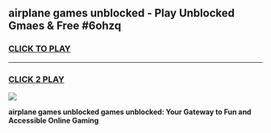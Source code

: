 
## airplane games unblocked - Play Unblocked Gmaes & Free #6ohzq
<h3>
<a href="https://premium.freeplayer.one?title=airplane_games_unblocked&ref=03M">CLICK TO PLAY</a></h3>
<hr>

<h3>
<a href="https://premium.freeplayer.one?title=airplane_games_unblocked&ref=03M">CLICK 2 PLAY</a>
  
</h3>

<a href="https://premium.freeplayer.one?title=airplane_games_unblocked&ref=03M"><img src="https://clearcache.store/games.png"></a>


**airplane games unblocked games unblocked: Your Gateway to Fun and Accessible Online Gaming**
